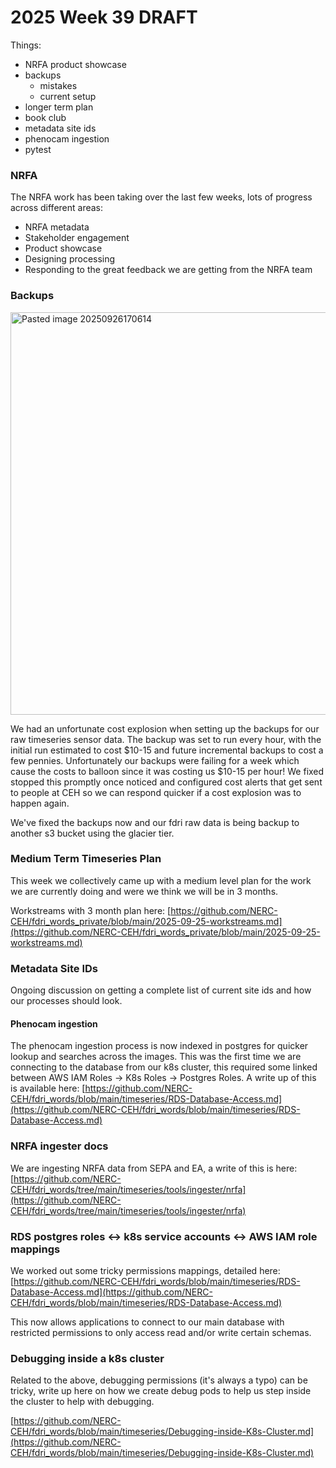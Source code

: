 # 2025 Week 39 DRAFT

Things:
- NRFA product showcase
- backups
	- mistakes
	- current setup
- longer term plan
- book club
- metadata site ids
- phenocam ingestion
- pytest



### NRFA

The NRFA work has been taking over the last few weeks, lots of progress across different areas:
- NRFA metadata
- Stakeholder engagement
- Product showcase
- Designing processing
- Responding to the great feedback we are getting from the NRFA team


### Backups

<img width="1634" height="644" alt="Pasted image 20250926170614" src="https://github.com/user-attachments/assets/6ecf0df2-cac6-441e-839e-0655a2fa8d5d" />

We had an unfortunate cost explosion when setting up the backups for our raw timeseries sensor data. The backup was set to run every hour, with the initial run estimated to cost $10-15 and future incremental backups to cost a few pennies. Unfortunately our backups were failing for a week which cause the costs to balloon since it was costing us $10-15 per hour! We fixed stopped this promptly once noticed and configured cost alerts that get sent to people at CEH so we can respond quicker if a cost explosion was to happen again.


We've fixed the backups now and our fdri raw data is being backup to another s3 bucket using the glacier tier.


### Medium Term Timeseries Plan

This week we collectively came up with a medium level plan for the work we are currently doing and were we think we will be in 3 months.

Workstreams with 3 month plan here: [https://github.com/NERC-CEH/fdri_words_private/blob/main/2025-09-25-workstreams.md](https://github.com/NERC-CEH/fdri_words_private/blob/main/2025-09-25-workstreams.md)

### Metadata Site IDs

Ongoing discussion on getting a complete list of current site ids and how our processes should look.


#### Phenocam ingestion

The phenocam ingestion process is now indexed in postgres for quicker lookup and searches across the images. This was the first time we are connecting to the database from our k8s cluster, this required some linked between AWS IAM Roles -> K8s Roles -> Postgres Roles. A write up of this is available here: [https://github.com/NERC-CEH/fdri_words/blob/main/timeseries/RDS-Database-Access.md](https://github.com/NERC-CEH/fdri_words/blob/main/timeseries/RDS-Database-Access.md)

### NRFA ingester docs

We are ingesting NRFA data from SEPA and EA, a write of this is here: [https://github.com/NERC-CEH/fdri_words/tree/main/timeseries/tools/ingester/nrfa](https://github.com/NERC-CEH/fdri_words/tree/main/timeseries/tools/ingester/nrfa)

### RDS postgres roles <-> k8s service accounts <-> AWS IAM role mappings

We worked out some tricky permissions mappings, detailed here:
[https://github.com/NERC-CEH/fdri_words/blob/main/timeseries/RDS-Database-Access.md](https://github.com/NERC-CEH/fdri_words/blob/main/timeseries/RDS-Database-Access.md)


This now allows applications to connect to our main database with restricted permissions to only access read and/or write certain schemas.


### Debugging inside a k8s cluster

Related to the above, debugging permissions (it's always a typo) can be tricky, write up here on how we create debug pods to help us step inside the cluster to help with debugging.

[https://github.com/NERC-CEH/fdri_words/blob/main/timeseries/Debugging-inside-K8s-Cluster.md](https://github.com/NERC-CEH/fdri_words/blob/main/timeseries/Debugging-inside-K8s-Cluster.md)


